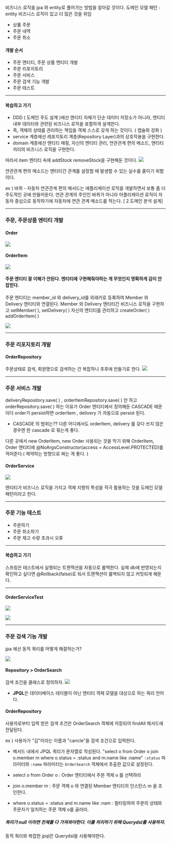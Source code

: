 비즈니스 로직을 jpa 와 entity로 풀어가는 방법을 알아갈 것이다.
도메인 모델 패턴 : entity 비즈니스 로직이 있고 더 많은 것을 위임
- 상품 주문
- 주문 내역
- 주문 취소
#### 개발 순서
- 주문 엔티티, 주문 상품 엔티티 개발
- 주문 리포지토리
- 주문 서비스
- 주문 검색 기능 개발
- 주문 테스트
---
#### 복습하고 가기
- DDD ( 도메인 주도 설계 )에선 엔티티 자체가 단순 데이터 저장소가 아니라, 엔티티 내부 데이터와 관련된 비즈니스 로직을 포함하게 설계한다.
- 즉, 객체의 상태를 관리하는 책임을 객체 스스로 갖게 하는 것이다. ( 캡슐화 강화 )
- service 계층에선 레포지토리 계층(Repository Layer)과의 상호작용을 구현한다.
- domain 계층에선 엔티티 매핑, 자신의 엔티티 관리, 연관관계 편의 메소드, 엔티티끼리의 비즈니스 로직을 구현한다.

따라서 item 엔티티 속에 addStock removeStock을 구현해둔 것이다.
![](https://i.imgur.com/UpASMPn.png)

연관관계 편의 메소드는 엔티티간 관계를 설정할 때 발생할 수 있는 실수를 줄이기 위함이다. 

ex ) 바퀴 - 자동차 
연관관계 편의 메서드는 애플리케이션 로직을 개발하면서 보통 좀 더 주도적인 곳에 만들어둔다. 연관 관계의 주인인 바퀴가 아니라 어플리케이션 로직이 자동차 중심으로 동작하기에 자동차에 연관 관계 메소드를 적는다. [ 2.도메인 분석 설계]

---
### 주문, 주문상품 엔티티 개발
#### Order
![](https://i.imgur.com/3OHG6ij.png)

#### OrderItem 
![](https://i.imgur.com/g0PSns1.png)



#### 주문 엔티티 잘 이해가 안된다. 엔티티에 구현해줘야하는 게 무엇인지 명확하게 감이 안 잡힌다.
주문 엔티티는 member_id 와 delivery_id를 외래키로 등록하여 Member 와 Delivery 엔티티와 연결된다.
Member 와 Delivery 엔티티간 비즈니스 로직을 구현하고 setMember( ), setDelivery( )
자신의 엔티티를 관리하고 createOrder( )
addOrderItem( )

![](https://i.imgur.com/Ssg7dMb.png)

---
### 주문 리포지토리 개발
#### OrderRepository
주문상태로 검색, 회원명으로 검색하는 건 복잡하니 추후에 만들기로 한다.
![](https://i.imgur.com/RHioOJE.png)

---
### 주문 서비스 개발
deliveryRepository.save( ) , orderItemRepository.save( ) 안 하고 orderRepository.save( ) 하는 이유가 Order 엔티티에서 정의해둔 CASCADE 때문이다 order가 persist하면 orderItem , delivery 가 자동으로 persist 된다.

- CASCADE 의 범위는??
다른 어디에서도 orderItem, delivery 를 갖다 쓰지 않은 경우엔 한 cascade 로 묶는게 좋다.

다른 곳에서 new OrderItem, new Order 사용되는 것을 막기 위해 OrderItem, Order 엔티티에 @NoArgsConstructor(access = AccessLevel.PROTECTED)를 적어준다.( 제약하는 방향으로 짜는 게  좋다. )
#### OrderService
![](https://i.imgur.com/2T1vB1W.png)

엔티티가 비즈니스 로직을 가지고 객체 지향의 특성을 적극 활용하는 것을 도메인 모델 패턴이라고 한다.

---
### 주문 기능 테스트
- 주문하기
- 주문 취소하기
- 주문 재고 수량 초과시 오류

---
#### 복습하고 가기
스프링은 테스트에서 실행되는 트랜잭션을 자동으로 롤백한다.
실제 db에 반영되는지 확인하고 싶다면 @Rollback(false)로 둬서 트랜잭션이 롤백되지 않고 커밋되게 해둔다.

---
#### OrderServiceTest
![](https://i.imgur.com/I0qaYpn.png)

![](https://i.imgur.com/07N04yW.png)

---
### 주문 검색 기능 개발
jpa 에선 동적 쿼리를 어떻게 해결하는가? 

![](https://i.imgur.com/AQx0Lej.png)
#### Repository > OrderSearch
검색 조건을 클래스로 정의하자.
![](https://i.imgur.com/EH3rLph.png)

- **JPQL**은 데이터베이스 테이블이 아닌 엔티티 객체 모델을 대상으로 하는 쿼리 언어다.
#### OrderRepository
사용자로부터 입력 받은 검색 조건은 OrderSearch 객체에 저장되어 findAll 메서드에 전달된다. 

ex ) 사용자가 "김"이라는 이름과 "cancle"을 검색 조건으로 입력한다.
-  메서드 내에서 JPQL 쿼리가 문자열로 작성된다.
"select o from Order o join o.member m where o.status = :status and m.name like :name"
`:status` 파라미터와 `:name` 파라미터는 `OrderSearch` 객체에서 추출한 값으로 설정된다.

- select o from Order o : Order 엔티티에서 주문 객체 o 를 선택하라
- join o.member m : 주문 객체 o 와 연결된 Member 엔티티의 인스턴스 m 을 조인한다.
- where o.status = :status and m.name like :nam : 필터링하여 주문의 상태와 주문자가 일치하는 주문 객체 o를 골라라.
##### 쿼리가 null 이라면 전체를 다 가져와야한다. 이를 처리하기 위해 Querydsl를 사용하자.
동적 쿼리와 복잡한 jpql은 Querydsl을 사용해야한다.
